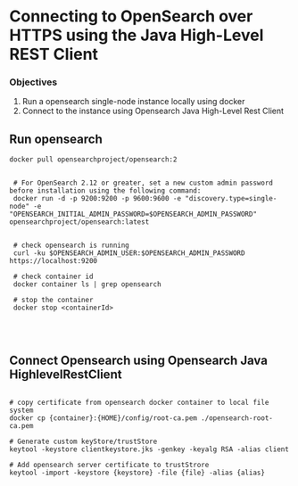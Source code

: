 # Connecting to OpenSearch over HTTPS using the Java High-Level REST Client


### Objectives

1. Run a opensearch single-node instance locally using docker
2. Connect to the instance using Opensearch Java High-Level Rest Client



## Run opensearch

`docker pull opensearchproject/opensearch:2`

```
 
 # For OpenSearch 2.12 or greater, set a new custom admin password before installation using the following command:
 docker run -d -p 9200:9200 -p 9600:9600 -e "discovery.type=single-node" -e "OPENSEARCH_INITIAL_ADMIN_PASSWORD=$OPENSEARCH_ADMIN_PASSWORD" opensearchproject/opensearch:latest
 
 
 # check opensearch is running
 curl -ku $OPENSEARCH_ADMIN_USER:$OPENSEARCH_ADMIN_PASSWORD https://localhost:9200
 
 # check container id
 docker container ls | grep opensearch
 
 # stop the container
 docker stop <containerId>
 
```

<br>

## Connect Opensearch using Opensearch Java HighlevelRestClient

```

# copy certificate from opensearch docker container to local file system
docker cp {container}:{HOME}/config/root-ca.pem ./opensearch-root-ca.pem

# Generate custom keyStore/trustStore
keytool -keystore clientkeystore.jks -genkey -keyalg RSA -alias client

# Add opensearch server certificate to trustStrore
keytool -import -keystore {keystore} -file {file} -alias {alias}


```


